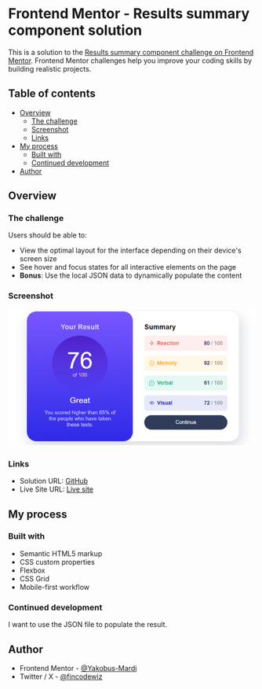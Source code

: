# Frontend Mentor - Results summary component solution

This is a solution to the [Results summary component challenge on Frontend Mentor](https://www.frontendmentor.io/challenges/results-summary-component-CE_K6s0maV). Frontend Mentor challenges help you improve your coding skills by building realistic projects.

## Table of contents

- [Overview](#overview)
  - [The challenge](#the-challenge)
  - [Screenshot](#screenshot)
  - [Links](#links)
- [My process](#my-process)
  - [Built with](#built-with)
  - [Continued development](#continued-development)
- [Author](#author)

## Overview

### The challenge

Users should be able to:

- View the optimal layout for the interface depending on their device's screen size
- See hover and focus states for all interactive elements on the page
- **Bonus**: Use the local JSON data to dynamically populate the content

### Screenshot

![](./assets/images/Project%2017.png)

### Links

- Solution URL: [GitHub](https://github.com/Yakobus-Mardi/result-summary-component)
- Live Site URL: [Live site](https://yakobus-mardi.github.io/result-summary-component/)

## My process

### Built with

- Semantic HTML5 markup
- CSS custom properties
- Flexbox
- CSS Grid
- Mobile-first workflow

### Continued development

I want to use the JSON file to populate the result.

## Author

- Frontend Mentor - [@Yakobus-Mardi](https://www.frontendmentor.io/profile/Yakobus-Mardi)
- Twitter / X - [@fincodewiz](https://www.twitter.com/fincodewiz)
